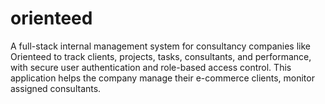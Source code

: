 # orienteed
A full-stack internal management system for consultancy companies like Orienteed to track clients, projects, tasks, consultants, and performance, with secure user authentication and role-based access control. This application helps the company manage their e-commerce clients, monitor assigned consultants.
